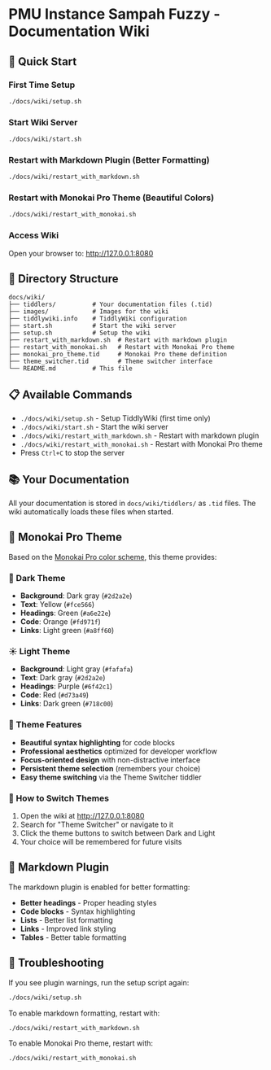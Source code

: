 # PMU Instance Sampah Fuzzy - Documentation Wiki

## 🚀 Quick Start

### First Time Setup
```bash
./docs/wiki/setup.sh
```

### Start Wiki Server
```bash
./docs/wiki/start.sh
```

### Restart with Markdown Plugin (Better Formatting)
```bash
./docs/wiki/restart_with_markdown.sh
```

### Restart with Monokai Pro Theme (Beautiful Colors)
```bash
./docs/wiki/restart_with_monokai.sh
```

### Access Wiki
Open your browser to: http://127.0.0.1:8080

## 📁 Directory Structure

```
docs/wiki/
├── tiddlers/          # Your documentation files (.tid)
├── images/            # Images for the wiki
├── tiddlywiki.info    # TiddlyWiki configuration
├── start.sh           # Start the wiki server
├── setup.sh           # Setup the wiki
├── restart_with_markdown.sh  # Restart with markdown plugin
├── restart_with_monokai.sh   # Restart with Monokai Pro theme
├── monokai_pro_theme.tid     # Monokai Pro theme definition
├── theme_switcher.tid        # Theme switcher interface
└── README.md          # This file
```

## 📋 Available Commands

- `./docs/wiki/setup.sh` - Setup TiddlyWiki (first time only)
- `./docs/wiki/start.sh` - Start the wiki server
- `./docs/wiki/restart_with_markdown.sh` - Restart with markdown plugin
- `./docs/wiki/restart_with_monokai.sh` - Restart with Monokai Pro theme
- Press `Ctrl+C` to stop the server

## 📚 Your Documentation

All your documentation is stored in `docs/wiki/tiddlers/` as `.tid` files.
The wiki automatically loads these files when started.

## 🎨 Monokai Pro Theme

Based on the [Monokai Pro color scheme](https://monokai.pro/), this theme provides:

### 🌙 Dark Theme
- **Background**: Dark gray (`#2d2a2e`)
- **Text**: Yellow (`#fce566`)
- **Headings**: Green (`#a6e22e`)
- **Code**: Orange (`#fd971f`)
- **Links**: Light green (`#a8ff60`)

### ☀️ Light Theme
- **Background**: Light gray (`#fafafa`)
- **Text**: Dark gray (`#2d2a2e`)
- **Headings**: Purple (`#6f42c1`)
- **Code**: Red (`#d73a49`)
- **Links**: Dark green (`#718c00`)

### 🎯 Theme Features
- **Beautiful syntax highlighting** for code blocks
- **Professional aesthetics** optimized for developer workflow
- **Focus-oriented design** with non-distractive interface
- **Persistent theme selection** (remembers your choice)
- **Easy theme switching** via the Theme Switcher tiddler

### 🔄 How to Switch Themes
1. Open the wiki at http://127.0.0.1:8080
2. Search for "Theme Switcher" or navigate to it
3. Click the theme buttons to switch between Dark and Light
4. Your choice will be remembered for future visits

## 📝 Markdown Plugin

The markdown plugin is enabled for better formatting:
- **Better headings** - Proper heading styles
- **Code blocks** - Syntax highlighting
- **Lists** - Better list formatting
- **Links** - Improved link styling
- **Tables** - Better table formatting

## 🔧 Troubleshooting

If you see plugin warnings, run the setup script again:
```bash
./docs/wiki/setup.sh
```

To enable markdown formatting, restart with:
```bash
./docs/wiki/restart_with_markdown.sh
```

To enable Monokai Pro theme, restart with:
```bash
./docs/wiki/restart_with_monokai.sh
```
